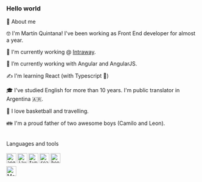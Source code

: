 ### Hello world

🚀 About me

🤓 I'm Martín Quintana! I've been working as Front End developer for almost a year. 

🔭 I'm currently working @ [Intraway](https://www.intraway.com/).

🌱 I’m currently working with Angular and AngularJS.

✍️ I'm learning React (with Typescript :metal:)

🎓 I've studied English for more than 10 years. I'm public translator in Argentina 🇦🇷. 

🏀 I love basketball and travelling. 

👪 I'm a proud father of two awesome boys (Camilo and Leon).

<br />
Languages and tools
<br /><br />
<code><img align="left" alt="angular" width="26px" src="https://icongr.am/devicon/angularjs-original.svg?size=128&color=currentColor"/></code>
<code><img align="left" alt="javascript" width="26px" src="https://icongr.am/devicon/javascript-original.svg?size=128&color=currentColor"/></code>
<code><img align="left" alt="typescript" width="26px" src="https://icongr.am/devicon/typescript-original.svg?size=128&color=9a169c"/></code>
<code><img align="left" alt="react" width="26px" src="https://icongr.am/devicon/react-original.svg?size=128&color=9a169c"/></code>
<code><img align="left" alt="bootstrap" width="26px" src="https://icongr.am/devicon/bootstrap-plain.svg?size=128&color=9a169c"/></code>

<br />
<br />
<a href="https://twitter.com/mquintana1988">
<img align="left" alt="Martin Quintana twitter" width="26px" src="https://icongr.am/fontawesome/twitter.svg?size=128&color=49ced0" />
</a>





<!--
**quintanamartin/quintanamartin** is a ✨ _special_ ✨ repository because its `README.md` (this file) appears on your GitHub profile.

Here are some ideas to get you started:

- 🔭 I’m currently working on ...
- 🌱 I’m currently learning ...
- 👯 I’m looking to collaborate on ...
- 🤔 I’m looking for help with ...
- 💬 Ask me about ...
- 📫 How to reach me: ...
- 😄 Pronouns: ...
- ⚡ Fun fact: ...
-->
